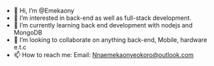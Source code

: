 - 👋 Hi, I’m @Emekaony
- 👀 I’m interested in back-end as well as full-stack development. 
- 🌱 I’m currently learning back end development with nodejs and MongoDB
- 💞️ I’m looking to collaborate on anything back-end, Mobile, hardware e.t.c
- 📫 How to reach me: Email: Nnaemekaonyeokoro@outlook.com

<!---
Emekaony/Emekaony is a ✨ special ✨ repository because its `README.md` (this file) appears on your GitHub profile.
You can click the Preview link to take a look at your changes.
--->
